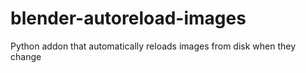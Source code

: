 # blender-autoreload-images
Python addon that automatically reloads images from disk when they change

